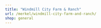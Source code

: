 ```yaml
---
title: "Windmill City Farm & Ranch"
url: /merkel/windmill-city-farm-and-ranch/
shop: general
---
```

